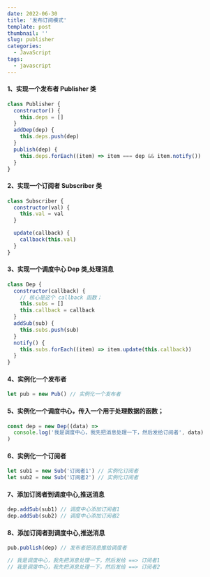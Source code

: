 ```yaml
---
date: 2022-06-30
title: '发布订阅模式'
template: post
thumbnail: ''
slug: publisher
categories:
  - JavaScript
tags:
  - javascript
---
```


#### 1、实现一个发布者 Publisher 类

```javascript
class Publisher {
  constructor() {
    this.deps = []
  }
  addDep(dep) {
    this.deps.push(dep)
  }
  publish(dep) {
    this.deps.forEach((item) => item === dep && item.notify())
  }
}
```

#### 2、实现一个订阅者 Subscriber 类

```javascript
class Subscriber {
  constructor(val) {
    this.val = val
  }

  update(callback) {
    callback(this.val)
  }
}
```

#### 3、实现一个调度中心 Dep 类,处理消息

```javascript
class Dep {
  constructor(callback) {
    // 核心是这个 callback 函数；
    this.subs = []
    this.callback = callback
  }
  addSub(sub) {
    this.subs.push(sub)
  }
  notify() {
    this.subs.forEach((item) => item.update(this.callback))
  }
}
```

#### 4、实例化一个发布者

```javascript
let pub = new Pub() // 实例化一个发布者
```

#### 5、实例化一个调度中心，传入一个用于处理数据的函数；

```javascript
const dep = new Dep((data) =>
  console.log('我是调度中心，我先把消息处理一下，然后发给订阅者', data)
)
```

#### 6、实例化一个订阅者

```javascript
let sub1 = new Sub('订阅者1') // 实例化订阅者
let sub2 = new Sub('订阅者2') // 实例化订阅者
```

#### 7、添加订阅者到调度中心,推送消息

```javascript
dep.addSub(sub1) // 调度中心添加订阅者1
dep.addSub(sub2) // 调度中心添加订阅者2
```

#### 8、添加订阅者到调度中心,推送消息

```javascript
pub.publish(dep) // 发布者把消息推给调度者

// 我是调度中心，我先把消息处理一下，然后发给 ==> 订阅者1
// 我是调度中心，我先把消息处理一下，然后发给 ==> 订阅者2
```
